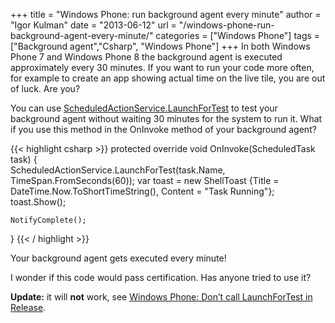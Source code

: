 +++
title = "Windows Phone: run background agent every minute"
author = "Igor Kulman"
date = "2013-06-12"
url = "/windows-phone-run-background-agent-every-minute/"
categories = ["Windows Phone"]
tags = ["Background agent","Csharp", "Windows Phone"]
+++
In both Windows Phone 7 and Windows Phone 8 the background agent is executed approximately every 30 minutes. If you want to run your code more often, for example to create an app showing actual time on the live tile, you are out of luck. Are you? 

You can use [ScheduledActionService.LaunchForTest][1] to test your background agent without waiting 30 minutes for the system to run it. What if you use this method in the OnInvoke method of your background agent?

<!--more-->

{{< highlight csharp >}}
protected override void OnInvoke(ScheduledTask task)
{   
    ScheduledActionService.LaunchForTest(task.Name, TimeSpan.FromSeconds(60));
    var toast = new ShellToast {Title = DateTime.Now.ToShortTimeString(), Content = "Task Running"};
    toast.Show();
                        
    NotifyComplete();
}
{{< / highlight >}}

Your background agent gets executed every minute! 

I wonder if this code would pass certification. Has anyone tried to use it?

**Update:** it will **not** work, see [Windows Phone: Don’t call LaunchForTest in Release][3].

 [1]: http://msdn.microsoft.com/en-US/library/windowsphone/develop/microsoft.phone.scheduler.scheduledactionservice.launchfortest(v=vs.105).aspx
 [2]: http://blog.kulman.sk/wp-content/uploads/2013/06/CSWP7ScheduledTaskAgent.zip
 [3]: http://blog.mjfnet.com/2013/01/10/windows-phone-dont-call-launchfortest-in-release/
